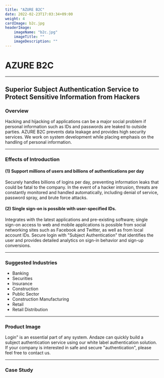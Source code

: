 ```yaml
---
title: "AZURE B2C"
date: 2022-02-23T17:03:34+09:00
weight: 4
cardImage: b2c.jpg
headerImage:
    imageName: "b2c.jpg"
    imageTitle: ""
    imageDescription: ""
---
```


# AZURE B2C

***

## Superior Subject Authentication Service to Protect Sensitive Information from Hackers

### Overview

Hacking and hijacking of applications can be a major social problem if personal information such as IDs and passwords are leaked to outside parties. AZURE B2C prevents data leakage and provides high security services. We work on system development while placing emphasis on the handling of personal information.

***

### Effects of Introduction

#### (1) Support millions of users and billions of authentications per day

Securely handles billions of logins per day, preventing information leaks that could be fatal to the company. In the event of a hacker intrusion, threats are constantly monitored and handled automatically, including denial of service, password spray, and brute force attacks.

#### (2) Single sign-on is possible with user-specified IDs.

Integrates with the latest applications and pre-existing software; single sign-on access to web and mobile applications is possible from social networking sites such as Facebook and Twitter, as well as from local account IDs. Secure login with "Subject Authentication" that identifies the user and provides detailed analytics on sign-in behavior and sign-up conversions.

***

### Suggested Industries

- Banking
- Securities
- Insurance
- Construction
- Public Sector
- Construction Manufacturing
- Retail
- Retail Distribution

***

### Product Image

Login" is an essential part of any system. Andaze can quickly build a subject authentication service using our white label authentication solution. If your company is interested in safe and secure "authentication", please feel free to contact us.

***

### Case Study